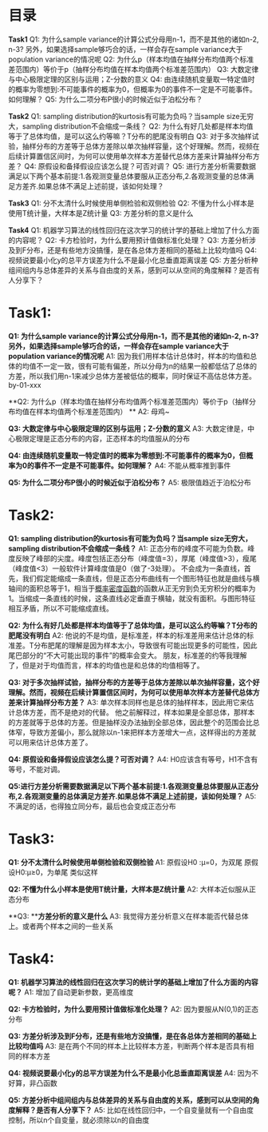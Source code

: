 # 目录
**Task1**
Q1: 为什么sample variance的计算公式分母用n-1，而不是其他的诸如n-2, n-3? 另外，如果选择sample够巧合的话，一样会存在sample variance大于population variance的情况呢
Q2: 为什么p（样本均值在抽样分布均值两个标准差范围内）等价于p（抽样分布均值在样本均值两个标准差范围内）
Q3: 大数定律与中心极限定理的区别与运用；Z-分数的意义
Q4: 由连续随机变量取一特定值时的概率为零想到:不可能事件的概率为0，但概率为0的事件不一定是不可能事件。如何理解？
Q5: 为什么二项分布P很小的时候近似于泊松分布？

**Task2**
Q1: sampling distribution的kurtosis有可能为负吗？当sample size无穷大，sampling distribution不会缩成一条线？
Q2: 为什么有好几处都是样本均值等于了总体均值，是可以这么约等嘛？T分布的肥尾没有明白
Q3: 对于多次抽样试验，抽样分布的方差等于总体方差除以单次抽样容量，这个好理解。然而，视频在后续计算置信区间时，为何可以使用单次样本方差替代总体方差来计算抽样分布方差？
Q4: 原假设和备择假设应该怎么提？可否对调？
Q5: 进行方差分析需要数据满足以下两个基本前提:1.各观测变量总体要服从正态分布,2.各观测变量的总体满足方差齐.如果总体不满足上述前提，该如何处理？

**Task3**
Q1: 分不太清什么时候使用单侧检验和双侧检验
Q2: 不懂为什么小样本是使用T统计量，大样本是Z统计量
Q3: 方差分析的意义是什么

**Task4**
Q1: 机器学习算法的线性回归在这次学习的统计学的基础上增加了什么方面的内容呢？
Q2: 卡方检验时，为什么要用预计值做标准化处理？
Q3: 方差分析涉及到F分布，还是有些地方没搞懂，是在各总体方差相同的基础上比较均值吗
Q4: 视频说要最小化y的总平方误差为什么不是最小化总垂直距离误差
Q5: 方差分析种组间组内与总体差异的关系与自由度的关系，感到可以从空间的角度解释？是否有人分享下？

# Task1:
**Q1: 为什么sample variance的计算公式分母用n-1，而不是其他的诸如n-2, n-3? 另外，如果选择sample够巧合的话，一样会存在sample variance大于population variance的情况呢**
A1: 因为我们用样本估计总体时，样本的均值和总体的均值不一定一致，很有可能有偏差，所以分母为n的结果一般都低估了总体的方差，所以我们用n-1来减少总体方差被低估的概率，同时保证不高估总体方差。by-01-xxx

**Q2: 为什么p（样本均值在抽样分布均值两个标准差范围内）等价于p（抽样分布均值在样本均值两个标准差范围内） **
A2: 母鸡~

**Q3: 大数定律与中心极限定理的区别与运用；Z-分数的意义**
A3: 大数定律是，中心极限定理是正态分布的内容，正态样本的均值服从的分布

**Q4: 由连续随机变量取一特定值时的概率为零想到:不可能事件的概率为0，但概率为0的事件不一定是不可能事件。如何理解？**
A4: 不能从概率推到事件

**Q5: 为什么二项分布P很小的时候近似于泊松分布？**
A5: 极限值趋近于泊松分布
# Task2:
**Q1: sampling distribution的kurtosis有可能为负吗？当sample size无穷大，sampling distribution不会缩成一条线？**
A1: 正态分布的峰度不可能为负数。峰度反映了峰部的尖度。峰度包括正态分布（峰度值=3），厚尾（峰度值>3），瘦尾（峰度值<3）一般软件计算峰度值是0（做了-3处理）。
不会成为一条直线，首先，我们假定能缩成一条直线，但是正态分布曲线有一个图形特征也就是曲线与横轴间的面积总等于1，相当于[概率密度函数](https://baike.baidu.com/item/%E6%A6%82%E7%8E%87%E5%AF%86%E5%BA%A6%E5%87%BD%E6%95%B0)的函数从正无穷到负无穷积分的概率为1。当缩成一条直线的时候，这条直线必定垂直于横轴，就没有面积。与图形特征相互矛盾，所以不可能缩成直线。  

**Q2: 为什么有好几处都是样本均值等于了总体均值，是可以这么约等嘛？T分布的肥尾没有明白**
A2: 他说的不是均值，是标准差，样本的标准差用来估计总体的标准差。T分布肥尾的理解是因为样本太小，导致很有可能出现更多的可能性，因此尾巴部分的“不大可能出现的事件”的概率会变大。
朋友，标准差的约等我理解了，但是对于均值而言，样本的均值也是和总体的均值相等了。

**Q3: 对于多次抽样试验，抽样分布的方差等于总体方差除以单次抽样容量，这个好理解。然而，视频在后续计算置信区间时，为何可以使用单次样本方差替代总体方差来计算抽样分布方差？**
A3: 单次样本同样也是总体的抽样样本，因此用它来估计总体方差，而不是绝对的代替。
他之前解释过，样本如果是全部总体，那样本的方差就等于总体的方差。但是抽样没办法抽到全部总体，因此整个的范围会比总体窄，导致方差偏小，那么就除以n-1来把样本方差增大一点，这样得出的方差就可以用来估计总体方差了。

**Q4: 原假设和备择假设应该怎么提？可否对调？**
A4: H0应该含有等号，H1不含有等号，不能对调。  

**Q5:进行方差分析需要数据满足以下两个基本前提:1.各观****测****变量总体要服从正态分布,2.各观测变量的总体满足方差齐.如果总体不满足上述前提，该如何处理？**
A5: 不满足的话，也得独立同分布，最后也会变成正态分布  
# Task3:
**Q1: 分不太清什么时候使用单侧检验和双侧检验**
A1: 原假设H0 :μ=0，为双尾
原假设H0:μ≥0，为单尾
类似这样

**Q2: 不懂为什么小样本是使用T统计量，大样本是Z统计量**
A2: 大样本近似服从正态分布

**Q3: ****方差分析的意义是什么**
A3: 我觉得方差分析意义在样本能否代替总体上。或者两个样本之间的一些关系  
# Task4:
**Q1: 机器学习算法的线性回归在这次学习的统计学的基础上增加了什么方面的内容呢？**
A1: 增加了自动更新参数，更高维度

**Q2: 卡方检验时，为什么要用预计值做标准化处理？**
A2: 因为要服从N(0,1)的正态分布

**Q3: 方差分析涉及到F分布，还是有些地方没搞懂，是在各总体方差相同的基础上比较均值吗**
A3: 是在两个不同的样本上比较样本方差，判断两个样本是否具有相同的样本方差

**Q4: 视频说要最小化y的总平方误差为什么不是最小化总垂直距离误差**
A4: 因为不好算，非凸函数

**Q5: 方差分析****中****组间组内与总体差异的关系与自由度的关系，感到可以从空间的角度解释？是否有人分享下？**
A5: 比如在线性回归中，一个自变量就有一个自由度控制，所以n个自变量，就必须除以n的自由度

